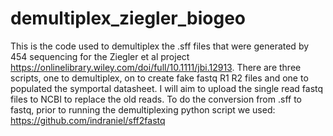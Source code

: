 # demultiplex_ziegler_biogeo
This is the code used to demultiplex the .sff files that were generated by 454 sequencing for the Ziegler et al project
https://onlinelibrary.wiley.com/doi/full/10.1111/jbi.12913.
There are three scripts, one to demultiplex, on to create fake fastq R1 R2 files and one to populated the symportal datasheet.
I will aim to upload the single read fastq files to NCBI to replace the old reads.
To do the conversion from .sff to fastq, prior to running the demultiplexing python script we used: https://github.com/indraniel/sff2fastq
